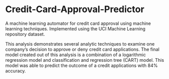 # Credit-Card-Approval-Predictor

A machine learning automator for credit card approval using machine learning techniques. Implemented using the UCI Machine Learning repository dataset.

This analysis demonstrates several analytic techniques to examine one company’s decision to approve or deny credit card applications. The final model created out of this analysis is a combination of a logarithmic regression model and classification and regression tree (CART) model. This model was able to predict the outcome of a credit applications with 84% accuracy. 
